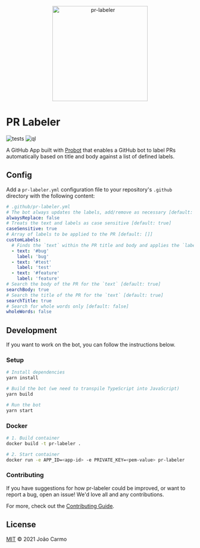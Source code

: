<p align="center">
	<img src="https://raw.githubusercontent.com/joaocarmo/pr-labeler/master/assets/pr-labeler.svg?sanitize=true" width="256px" alt="pr-labeler">
</p>

# PR Labeler

![tests](https://github.com/joaocarmo/pr-labeler/workflows/Tests/badge.svg)
![ql](https://github.com/joaocarmo/pr-labeler/workflows/CodeQL/badge.svg)

A GitHub App built with [Probot](https://github.com/probot/probot) that enables
a GitHub bot to label PRs automatically based on title and body against a list
of defined labels.

## Config

Add a `pr-labeler.yml` configuration file to your repository's `.github`
directory with the following content:

```yaml
# .github/pr-labeler.yml
# The bot always updates the labels, add/remove as necessary [default: false]
alwaysReplace: false
# Treats the text and labels as case sensitive [default: true]
caseSensitive: true
# Array of labels to be applied to the PR [default: []]
customLabels:
  # Finds the `text` within the PR title and body and applies the `label`
  - text: '#bug'
    label: 'bug'
  - text: '#test'
    label: 'test'
  - text: '#feature'
    label: 'feature'
# Search the body of the PR for the `text` [default: true]
searchBody: true
# Search the title of the PR for the `text` [default: true]
searchTitle: true
# Search for whole words only [default: false]
wholeWords: false
```

## Development

If you want to work on the bot, you can follow the instructions below.

### Setup

```sh
# Install dependencies
yarn install

# Build the bot (we need to transpile TypeScript into JavaScript)
yarn build

# Run the bot
yarn start
```

### Docker

```sh
# 1. Build container
docker build -t pr-labeler .

# 2. Start container
docker run -e APP_ID=<app-id> -e PRIVATE_KEY=<pem-value> pr-labeler
```

### Contributing

If you have suggestions for how pr-labeler could be improved, or want to report
a bug, open an issue! We'd love all and any contributions.

For more, check out the [Contributing Guide](CONTRIBUTING.md).

## License

[MIT](LICENSE) © 2021 João Carmo
